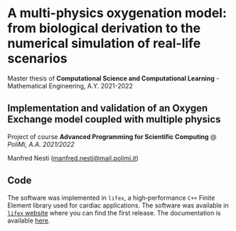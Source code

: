 # A multi-physics oxygenation model: from biological derivation to the numerical simulation of real-life scenarios
Master thesis of **Computational Science and Computational Learning** - Mathematical Engineering, A.Y. 2021-2022

## Implementation and validation of an Oxygen Exchange model coupled with multiple physics
Project of course **Advanced Programming for Scientific Computing** @ *PoliMi, A.A. 2021/2022*

Manfred Nesti (manfred.nesti@mail.polimi.it)

## Code

The software was implemented in `lifex`, a high‐performance `C++` Finite Element library used for cardiac applications. The software was available in [`lifex` website](https://lifex.gitlab.io/#home) where you can find the first release. The documentation is available [here](https://lifex.gitlab.io/lifex/classlifex_1_1OxygenExchangeAbstract.html).

